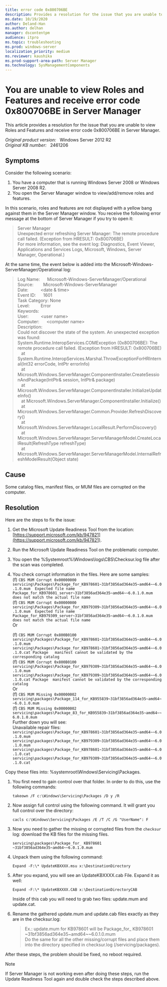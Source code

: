 ```yaml
---
title: error code 0x800706BE 
description: Provides a resolution for the issue that you are unable to view Roles and Features and receive error code 0x800706BE in Server Manager.
ms.date: 10/19/2020
author: Deland-Han
ms.author: delhan 
manager: dscontentpm
audience: itpro
ms.topic: troubleshooting
ms.prod: windows-server
localization_priority: medium
ms.reviewer: kaushika
ms.prod-support-area-path: Server Manager
ms.technology: SysManagementComponents
---
```

# You are unable to view Roles and Features and receive error code 0x800706BE in Server Manager

This article provides a resolution for the issue that you are unable to view Roles and Features and receive error code 0x800706BE in Server Manager.

_Original product version:_ &nbsp; Windows Server 2012 R2  
_Original KB number:_ &nbsp; 2461206

## Symptoms

Consider the following scenario:  

1. You have a computer that is running Windows Server 2008 or Windows Server 2008 R2.
2. You open the Server Manager window to view/add/remove roles and features.  

In this scenario, roles and features are not displayed with a yellow bang against them in the Server Manager window. You receive the following error message at the bottom of Server Manager if you try to open it:  

>Server Manager  
Unexpected error refreshing Server Manager: The remote procedure call failed. (Exception from HRESULT: 0x800706BE)  
For more information, see the event log: Diagnostics, Event Viewer, Applications and Services Logs, Microsoft, Windows, Server Manager, Operational.)  

At the same time, the event below is added into the Microsoft-Windows-ServerManager/Operational log:  

>Log Name:      Microsoft-Windows-ServerManager/Operational  
Source:        Microsoft-Windows-ServerManager  
Date:          \<date & time>  
Event ID:      1601  
Task Category: None  
Level:         Error  
Keywords:  
User:          \<user name>  
Computer:      \<computer name>  
Description:  
Could not discover the state of the system. An unexpected exception was found:  
System.Runtime.InteropServices.COMException (0x800706BE): The remote procedure call failed. (Exception from HRESULT: 0x800706BE)  
   at System.Runtime.InteropServices.Marshal.ThrowExceptionForHRInternal(Int32 errorCode, IntPtr errorInfo)  
   at Microsoft.Windows.ServerManager.ComponentInstaller.CreateSessionAndPackage(IntPtr& session, IntPtr& package)  
   at Microsoft.Windows.ServerManager.ComponentInstaller.InitializeUpdateInfo()  
   at Microsoft.Windows.ServerManager.ComponentInstaller.Initialize()  
   at Microsoft.Windows.ServerManager.Common.Provider.RefreshDiscovery()  
   at Microsoft.Windows.ServerManager.LocalResult.PerformDiscovery()  
   at Microsoft.Windows.ServerManager.ServerManagerModel.CreateLocalResult(RefreshType refreshType)  
   at Microsoft.Windows.ServerManager.ServerManagerModel.InternalRefreshModelResult(Object state)  

## Cause

Some catalog files, manifest files, or MUM files are corrupted on the computer.

## Resolution

Here are the steps to fix the issue:  

1. Get the Microsoft Update Readiness Tool from the location: [https://support.microsoft.com/kb/947821](https://support.microsoft.com/kb/947821).  
2. Run the Microsoft Update Readiness Tool on the problematic computer.
3. You open the %Systemroot%\Windows\logs\CBS\Checksur.log file after the scan was completed.
4. You check corrupt information in the files. Here are some samples:  
    (f) `CBS MUM Corrupt 0x00000000 servicing\Packages\Package_for_KB978601~31bf3856ad364e35~amd64~~6.0.1.0.mum  Expected file name Package_for_KB978601_server~31bf3856ad364e35~amd64~~6.0.1.0.mum does not match the actual file name`  
    (f) `CBS MUM Corrupt 0x00000000 servicing\Packages\Package_for_KB979309~31bf3856ad364e35~amd64~~6.0.1.0.mum  Expected file name Package_for_KB979309_server~31bf3856ad364e35~amd64~~6.0.1.0.mum does not match the actual file name`  
    Or  

    (f) `CBS MUM Corrupt 0x800B0100  servicing\Packages\Package_for_KB978601~31bf3856ad364e35~amd64~~6.0.1.0.mum   servicing\Packages\Package_for_KB978601~31bf3856ad364e35~amd64~~6.0.1.0.cat Package   manifest cannot be validated by the corresponding catalog`  
    (f) `CBS MUM Corrupt 0x800B0100   servicing\Packages\Package_for_KB979309~31bf3856ad364e35~amd64~~6.0.1.0.mum  servicing\Packages\Package_for_KB979309~31bf3856ad364e35~amd64~~6.0.1.0.cat Package  manifest cannot be validated by the corresponding catalog`  
    Or  
    (f) `CBS MUM Missing 0x00000002   servicing\packages\Package_114_for_KB955839~31bf3856ad364e35~amd64~~6.0.1.0.mum`  
    (f) `CBS MUM Missing 0x00000002   servicing\packages\Package_83_for_KB955839~31bf3856ad364e35~amd64~~6.0.1.0.mum`  
    Further down you will see:  
    Unavailable repair files:  
    `servicing\packages\Package_for_KB978601~31bf3856ad364e35~amd64~~6.0.1.0.mum  
    servicing\packages\Package_for_KB979309~31bf3856ad364e35~amd64~~6.0.1.0.mum  
    servicing\packages\Package_for_KB978601~31bf3856ad364e35~amd64~~6.0.1.0.cat  
    servicing\packages\Package_for_KB979309~31bf3856ad364e35~amd64~~6.0.1.0.cat`  

Copy these files into: %systemroot\\Windows\\Servicing\\Packages.  

1. You first need to gain control over that folder. In order to do this, use the following commands:

    ```console  
    takeown /F c:\Windows\Servicing\Packages /D y /R
    ```

2. Now assign full control using the following command. It will grant you full control over the directory:

    ```console  
    cacls c:\Windows\Servicing\Packages /E /T /C /G "UserName": F
    ```

3. Now you need to gather the missing or corrupted files from the `checksur` log:
download the KB files for the missing files.

    ```console
    servicing\packages\Package_for_ KB978601 ~31bf3856ad364e35~amd64~~6.0.1.0.mum
    ```

4. Unpack them using the following command:

    ```console  
    Expand -F:\* UpdateKBXXXX.msu x:\DestinationDirectory
    ```

5. After you expand, you will see an UpdateKBXXXX.cab File. Expand it as well:

    ```console  
    Expand -F:\* UpdateKBXXXX.CAB x:\DestinationDirectoryCAB
    ```

   Inside of this cab you will need to grab two files: update.mum and update.cat.  
6. Rename the gathered update.mum and update.cab files exactly as they are in the checksur.log:

    > Ex.: update.mum for KB978601 will be Package_for_ KB978601 ~31bf3856ad364e35~amd64~~6.0.1.0.mum  
    Do the same for all the other missing/corrupt files and place them into the directory specified in checksur.log (/servicing/packages).

After these steps, the problem should be fixed, no reboot required.

>[!Note]
>If Server Manager is not working even after doing these steps, run the Update Readiness Tool again and double check the steps described above.
